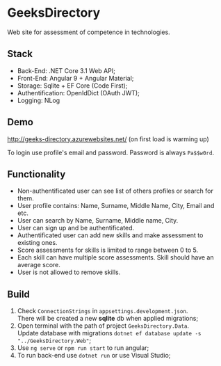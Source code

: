 # GeeksDirectory

Web site for assessment of competence in technologies.

## Stack

- Back-End: .NET Core 3.1 Web API;
- Front-End: Angular 9 + Angular Material;
- Storage: Sqlite + EF Core (Code First);
- Authentification: OpenIdDict (OAuth JWT);
- Logging: NLog

## Demo

http://geeks-directory.azurewebsites.net/ (on first load is warming up)

To login use profile's email and password. Password is always `Pa$$w0rd`.

## Functionality

- Non-authentificated user can see list of others profiles or search for them.
- User profile contains: Name, Surname, Middle Name, City, Email and etc.
- User can search by Name, Surname, Middle name, City.
- User can sign up and be authentificated.
- Authentificated user can add new skills and make assessment to existing ones.
- Score assessments for skills is limited to range between 0 to 5.
- Each skill can have multiple score assessments. Skill should have an average score.
- User is not allowed to remove skills.

## Build

1. Check `ConnectionStrings` in `appsettings.development.json`. <br />
   There will be created a new **sqlite** db when applied migrations;
2. Open terminal with the path of project `GeeksDirectory.Data`. <br />
   Update database with migrations `dotnet ef database update -s "../GeeksDirectory.Web"`;
3. Use `ng serve` or `npm run start` to run angular;
4. To run back-end use `dotnet run` or use Visual Studio;
